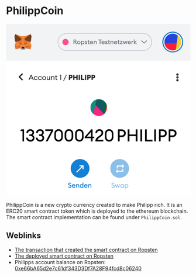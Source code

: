 # PhilippCoin

![lel](Screenshot.png)

PhilippCoin is a new crypto currency created to make Philipp rich. It is an ERC20 smart contract token which is deployed to the ethereum blockchain. The smart contract implementation can be found under `PhilippCoin.sol`.

## Weblinks

- [The transaction that created the smart contract on Ropsten](https://ropsten.etherscan.io/tx/0xc2c7783e094f5258a24d109bc556404e66d310b363d73dd8b252e156fac7d29e)
- [The deployed smart contract on Ropsten](https://ropsten.etherscan.io/address/0x0ff809878aff65dc553b7be1b68e9851c49c3fb5#code)
- Philipps account balance on Ropsten: [0xe66bA65d2e7c61df343D3Df7A28F94fcd8c06240](https://ropsten.etherscan.io/token/0x0ff809878aff65dc553b7be1b68e9851c49c3fb5?a=0xe66bA65d2e7c61df343D3Df7A28F94fcd8c06240)
